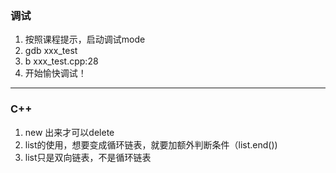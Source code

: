 ### 调试
1. 按照课程提示，启动调试mode
2. gdb xxx_test
3. b xxx_test.cpp:28
4. 开始愉快调试！
--------
### C++
1. new 出来才可以delete
2. list的使用，想要变成循环链表，就要加额外判断条件（list.end())
3. list只是双向链表，不是循环链表
